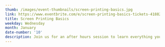 ```yaml
---
thumb: /images/event-thumbnails/screen-printing-basics.jpg
link: https://www.eventbrite.com/e/screen-printing-basics-tickets-41882948025
title: Screen Printing Basics
weekday: Wednesday
month: January
date-number: '10'
description: Join us for an after hours session to learn everything you need to know about screen printing in the Make Lab. We will be coating screens with emulsion, printing artwork onto transparencies, burning the image into the screen, washing out the stencil, mixing ink, prepping our work station, registering the paper, and finally pulling prints. The artwork always varies, so you’ll leave with a one-of-a-kind screen printed poster that you made yourself!
---
```

